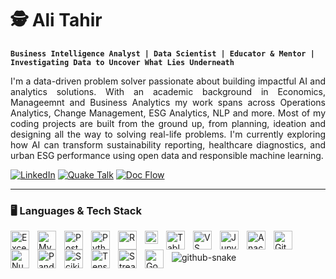 # 🕵️  Ali Tahir
<div align="left">
  
**`Business Intelligence Analyst | Data Scientist | Educator & Mentor | Investigating Data to Uncover What Lies Underneath`**

</div>

<div align="justify">
  
I'm a data-driven problem solver passionate about building impactful AI and analytics solutions. With an academic background in Economics, Manageemnt and Business Analytics my work spans across Operations Analytics, Change Management, ESG Analytics, NLP and more. Most of my coding projects are built from the ground up, from planning, ideation and designing all the way to solving real-life problems. I'm currently exploring how AI can transform sustainability reporting, healthcare diagnostics, and urban ESG performance using open data and responsible machine learning.

<div align="left">

[![LinkedIn](https://img.shields.io/badge/Profile-LinkedIn-blue?logo=linkedin)](https://www.linkedin.com/in/salitahir/)    [![Quake Talk](https://img.shields.io/badge/Quake%20Talk-Prototype-orange?logo=streamlit)](https://github.com/salitahir/Quake_Talk)    [![Doc Flow](https://img.shields.io/badge/Doc%20Flow-Prototype-orange?logo=streamlit)]([https://github.com/salitahir/Quake_Talk](https://github.com/salitahir/doc_flow)) 

</div>

---

### 🖥️ Languages & Tech Stack          

<img align="left" alt="Excel" width="30px" style="padding-right:10px;" src="https://img.icons8.com/color/48/000000/microsoft-excel-2019--v1.png" />
<img align="left" alt="My SQL" width="30px" style="padding-right:10px;" src="https://cdn.jsdelivr.net/gh/devicons/devicon@latest/icons/mysql/mysql-original.svg" />
<img align="left" alt="PostgresSQL" width="30px" style="padding-right:10px;" src="https://cdn.jsdelivr.net/gh/devicons/devicon@latest/icons/postgresql/postgresql-original.svg" />
<img align="left" alt="Python" width="30px" style="padding-right:10px;" src="https://cdn.jsdelivr.net/gh/devicons/devicon@latest/icons/python/python-original.svg" />
<img align="left" alt="R" width="30px" style="padding-right:10px;" img src="https://cdn.jsdelivr.net/gh/devicons/devicon@latest/icons/r/r-original.svg" />
<img align="left" alt="Power BI" width="21px" style="padding-right:10px;" src="https://raw.githubusercontent.com/microsoft/PowerBI-Icons/main/SVG/Power-BI.svg" />
<img align="left" alt="Tableau" width="30px" style="padding-right:10px;" src="https://img.icons8.com/color/48/000000/tableau-software.png" />
<img align="left" alt="VS Code" width="30px" style="padding-right:10px;" src="https://cdn.jsdelivr.net/gh/devicons/devicon@latest/icons/visualstudio/visualstudio-original.svg" />
<img align="left" alt="Jupyter" width="30px" style="padding-right:10px;" src="https://cdn.jsdelivr.net/gh/devicons/devicon@latest/icons/jupyter/jupyter-original-wordmark.svg" />
<img align="left" alt="Anaconda" width="30px" style="padding-right:10px;" src="https://cdn.jsdelivr.net/gh/devicons/devicon@latest/icons/anaconda/anaconda-original.svg" />
<img align="left" alt="GitHub" width="30px" style="padding-right:10px;" src="https://img.icons8.com/?size=100&id=AZOZNnY73haj&format=png&color=000000.png" />
<img align="left" alt="Numpy" width="30px" style="padding-right:10px;" src="https://cdn.jsdelivr.net/gh/devicons/devicon@latest/icons/numpy/numpy-original.svg" />
<img align="left" alt="Pandas" width="30px" style="padding-right:10px;" src="https://cdn.jsdelivr.net/gh/devicons/devicon@latest/icons/pandas/pandas-original.svg" />
<img align="left" alt="Scikitlearn" width="30px" style="padding-right:10px;" src="https://cdn.jsdelivr.net/gh/devicons/devicon@latest/icons/scikitlearn/scikitlearn-original.svg" />
<img align="left" alt="Tensorflow" width="30px" style="padding-right:10px;" src="https://cdn.jsdelivr.net/gh/devicons/devicon@latest/icons/tensorflow/tensorflow-original.svg" />
<img align="left" alt="Streamlit" width="30px" style="padding-right:10px;" src="https://cdn.jsdelivr.net/gh/devicons/devicon@latest/icons/streamlit/streamlit-original.svg" />
<img align="left" alt="Google Cloud" width="30px" style="padding-right:10px;" src="https://cdn.jsdelivr.net/gh/devicons/devicon@latest/icons/googlecloud/googlecloud-original.svg" />

<br />
<br />

<picture>
  <source media="(prefers-color-scheme: dark)" srcset="https://raw.githubusercontent.com/tobiasmeyhoefer/tobiasmeyhoefer/output/github-snake-dark.svg" />
  <source media="(prefers-color-scheme: light)" srcset="https://raw.githubusercontent.com/tobiasmeyhoefer/tobiasmeyhoefer/output/github-snake.svg" />
  <img alt="github-snake" src="https://raw.githubusercontent.com/tobiasmeyhoefer/tobiasmeyhoefer/output/github-snake.svg" />
</picture>
